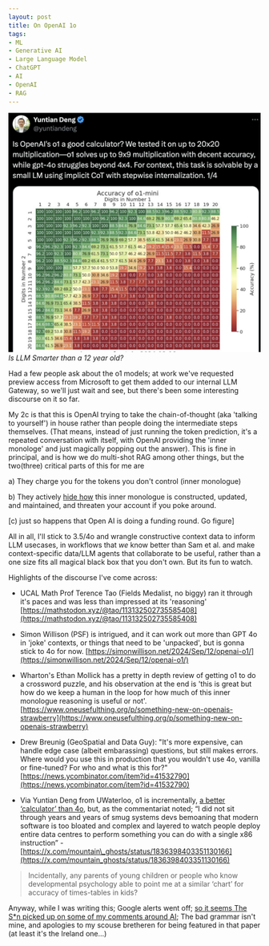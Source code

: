 ```yaml
---
layout: post
title: On OpenAI 1o
tags:
- ML
- Generative AI
- Large Language Model
- ChatGPT
- AI
- OpenAI
- RAG
---
```


[![](/img/2024/openai1ocalc.png)](https://x.com/yuntiandeng/status/1836114401213989366)
*Is LLM Smarter than a 12 year old?*

Had a few people ask about the o1 models; at work we've requested preview access from Microsoft to get them added to our internal LLM Gateway, so we'll just wait and see, but there's been some interesting discourse on it so far. 

My 2c is that this is OpenAI trying to take the chain-of-thought (aka 'talking to yourself') in house rather than people doing the intermediate steps themselves. (That means, instead of just running the token prediction, it's a repeated conversation with itself, with OpenAI providing the 'inner monologe' and just magically popping out the answer). This is fine in principal, and is how we do multi-shot RAG among other things, but the two(three) critical parts of this for me are 

a) They charge you for the tokens you don't control (inner monologue)

b) They actively [hide how](https://x.com/SmokeAwayyy/status/1834495182353645768) this inner monologue is constructed, updated, and maintained, and threaten your account if you poke around. 

\[c) just so happens that Open AI is doing a funding round. Go figure\]

All in all, I'll stick to 3.5/4o and wrangle constructive context data to inform LLM usecases, in workflows that _we_ know better than Sam et al. and make context-specific data/LLM agents that collaborate to be useful, rather than a one size fits all magical black box that you don't own. But its fun to watch. 

Highlights of the discourse I've come across:

*   UCAL Math Prof Terence Tao (Fields Medalist, no biggy) ran it through it's paces and was less than impressed at its 'reasoning' [https://mathstodon.xyz/@tao/113132502735585408](https://mathstodon.xyz/@tao/113132502735585408)  
    
*   Simon Willison (PSF) is intrigued, and it can work out more than GPT 4o in 'joke' contexts, or things that need to be 'unpacked', but is gonna stick to 4o for now. [https://simonwillison.net/2024/Sep/12/openai-o1/](https://simonwillison.net/2024/Sep/12/openai-o1/)  
    
*   Wharton's Ethan Mollick has a pretty in depth review of getting o1 to do a crossword puzzle, and his observation at the end is 'this is great but how do we keep a human in the loop for how much of this inner monologue reasoning is useful or not'. [https://www.oneusefulthing.org/p/something-new-on-openais-strawberry](https://www.oneusefulthing.org/p/something-new-on-openais-strawberry)
    
*   Drew Breunig (GeoSpatial and Data Guy): "It's more expensive, can handle edge case (albeit embarassing) questions, but still makes errors. Where would you use this in production that you wouldn't use 4o, vanilla or fine-tuned? For who and what is this for?" [https://news.ycombinator.com/item?id=41532790](https://news.ycombinator.com/item?id=41532790)  
    
*   Via Yuntian Deng from UWaterloo, o1 is incrementally, [a better ‘calculator’ than 4o](https://x.com/yuntiandeng/status/1836114401213989366), but, as the commentariat noted; “I did not sit through years and years of smug systems devs bemoaning that modern software is too bloated and complex and layered to watch people deploy entire data centres to perform something you can do with a single x86 instruction” - [https://x.com/mountain\_ghosts/status/1836398403351130166](https://x.com/mountain_ghosts/status/1836398403351130166)

    
> Incidentally, any parents of young children or people who know developmental psychology able to point me at a similar ‘chart’ for accuracy of times-tables in kids?

Anyway, while I was writing this; Google alerts went off; [so it seems The S*n picked up on some of my comments around AI](https://www.thesun.ie/tech/13839797/ai-chatgpt-1o-artificial-intelligence-cyber-crime/); The bad grammar isn't mine, and apologies to my scouse bretheren for being featured in that paper (at least it's the Ireland one...)
